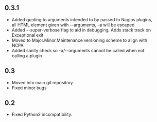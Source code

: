 0.3.1
-----
- Added quoting to arguments intended to by passed to Nagios plugins, all HTML element given with --arguments, -a will be escaped
- Added --super-verbose flag to aid in debugging. Adds stack track on Exceptional exit
- Moved to Major.Minor.Maintenance versioning scheme to align with NCPA
- Added sanity check so -a/--arguments cannot be called when not calling a plugin


0.3
---
- Moved into main git repository
- Fixed minor bugs

0.2
---
- Fixed Python2 incompatibility.

